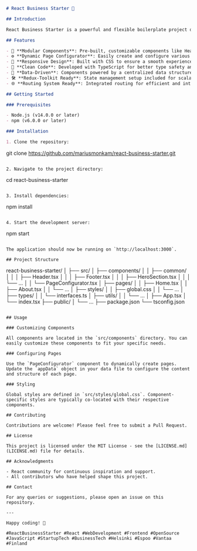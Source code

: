 ```markdown
# React Business Starter 🚀

## Introduction

React Business Starter is a powerful and flexible boilerplate project designed to jumpstart your React-based business website or application. It provides a solid foundation with essential components, dynamic page configuration, and best practices in modern web development.

## Features

- 🔧 **Modular Components**: Pre-built, customizable components like Header, Footer, HeroSection, BlogPreview, and more.
- ⚙️ **Dynamic Page Configurator**: Easily create and configure various pages with the flexible PageConfigurator component.
- 📱 **Responsive Design**: Built with CSS to ensure a smooth experience across all devices.
- 🧹 **Clean Code**: Developed with TypeScript for better type safety and an improved development experience.
- 💾 **Data-Driven**: Components powered by a centralized data structure, making updates straightforward.
- 🛠️ **Redux-Toolkit Ready**: State management setup included for scalable applications.
- 🌐 **Routing System Ready**: Integrated routing for efficient and intuitive navigation.

## Getting Started

### Prerequisites

- Node.js (v14.0.0 or later)
- npm (v6.0.0 or later)

### Installation

1. Clone the repository:
```

git clone https://github.com/mariusmonkam/react-business-starter.git

```

2. Navigate to the project directory:
```

cd react-business-starter

```

3. Install dependencies:
```

npm install

```

4. Start the development server:
```

npm start

```

The application should now be running on `http://localhost:3000`.

## Project Structure

```

react-business-starter/
│
├── src/
│ ├── components/
│ │ ├── common/
│ │ │ ├── Header.tsx
│ │ │ ├── Footer.tsx
│ │ │ ├── HeroSection.tsx
│ │ │ └── ...
│ │ └── PageConfigurator.tsx
│ ├── pages/
│ │ ├── Home.tsx
│ │ ├── About.tsx
│ │ └── ...
│ ├── styles/
│ │ ├── global.css
│ │ └── ...
│ ├── types/
│ │ └── interfaces.ts
│ ├── utils/
│ │ └── ...
│ ├── App.tsx
│ └── index.tsx
├── public/
│ └── ...
├── package.json
└── tsconfig.json

```

## Usage

### Customizing Components

All components are located in the `src/components` directory. You can easily customize these components to fit your specific needs.

### Configuring Pages

Use the `PageConfigurator` component to dynamically create pages. Update the `appData` object in your data file to configure the content and structure of each page.

### Styling

Global styles are defined in `src/styles/global.css`. Component-specific styles are typically co-located with their respective components.

## Contributing

Contributions are welcome! Please feel free to submit a Pull Request.

## License

This project is licensed under the MIT License - see the [LICENSE.md](LICENSE.md) file for details.

## Acknowledgments

- React community for continuous inspiration and support.
- All contributors who have helped shape this project.

## Contact

For any queries or suggestions, please open an issue on this repository.

---

Happy coding! 🚀

#ReactBusinessStarter #React #WebDevelopment #Frontend #OpenSource #JavaScript #StartupTech #BusinessTech #Helsinki #Espoo #Vantaa #Finland
```
